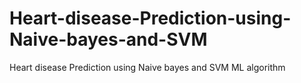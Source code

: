 # Heart-disease-Prediction-using-Naive-bayes-and-SVM
Heart disease Prediction using Naive bayes and SVM ML algorithm
